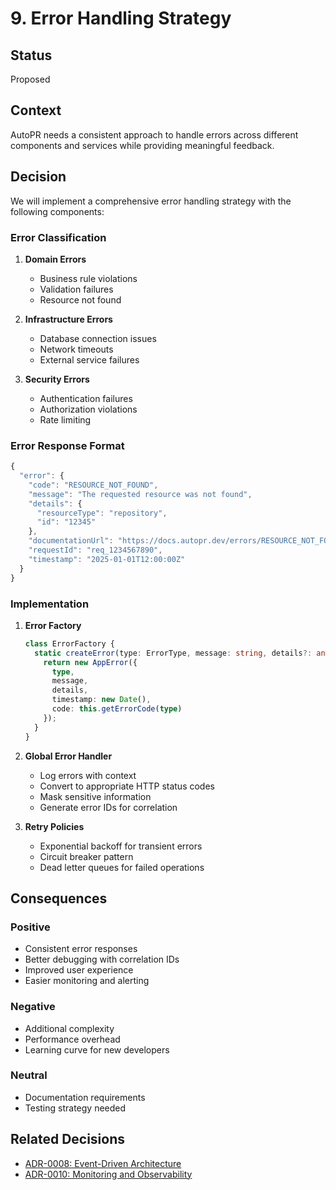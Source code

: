 # 9. Error Handling Strategy

## Status
Proposed

## Context
AutoPR needs a consistent approach to handle errors across different components and services while providing meaningful feedback.

## Decision
We will implement a comprehensive error handling strategy with the following components:

### Error Classification
1. **Domain Errors**
    - Business rule violations
    - Validation failures
    - Resource not found

2. **Infrastructure Errors**
    - Database connection issues
    - Network timeouts
    - External service failures

3. **Security Errors**
    - Authentication failures
    - Authorization violations
    - Rate limiting

### Error Response Format
```typescript
{
  "error": {
    "code": "RESOURCE_NOT_FOUND",
    "message": "The requested resource was not found",
    "details": {
      "resourceType": "repository",
      "id": "12345"
    },
    "documentationUrl": "https://docs.autopr.dev/errors/RESOURCE_NOT_FOUND",
    "requestId": "req_1234567890",
    "timestamp": "2025-01-01T12:00:00Z"
  }
}
```

### Implementation
1. **Error Factory**
   ```typescript
   class ErrorFactory {
     static createError(type: ErrorType, message: string, details?: any): AppError {
       return new AppError({
         type,
         message,
         details,
         timestamp: new Date(),
         code: this.getErrorCode(type)
       });
     }
   }
   ```

2. **Global Error Handler**
    - Log errors with context
    - Convert to appropriate HTTP status codes
    - Mask sensitive information
    - Generate error IDs for correlation

3. **Retry Policies**
    - Exponential backoff for transient errors
    - Circuit breaker pattern
    - Dead letter queues for failed operations

## Consequences
### Positive
- Consistent error responses
- Better debugging with correlation IDs
- Improved user experience
- Easier monitoring and alerting

### Negative
- Additional complexity
- Performance overhead
- Learning curve for new developers

### Neutral
- Documentation requirements
- Testing strategy needed

## Related Decisions
- [ADR-0008: Event-Driven Architecture](0008-event-driven-architecture.md)
- [ADR-0010: Monitoring and Observability](0010-monitoring-observability.md)
